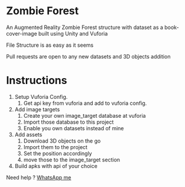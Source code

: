 # Zombie Forest
An Augmented Reality Zombie Forest structure with dataset as a book-cover-image built using Unity and Vuforia

File Structure is as easy as it seems

Pull requests are open to any new datasets and 3D objects addition

# Instructions

1. Setup Vuforia Config.
    1. Get api key from vuforia and add to vuforia config.
1. Add image targets
    1. Create your own image_target database at vuforia
    1. Import those database to this project
    1. Enable you own datasets instead of mine
1. Add assets
    1. Download 3D objects on the go 
    1. Import them to the project
    1. Set the position accordingly
    1. move those to the image_target section
1. Build apks with api of your choice

Need help ? [WhatsApp me](https://api.whatsapp.com/send?phone=918921436161&text=hey_there)
